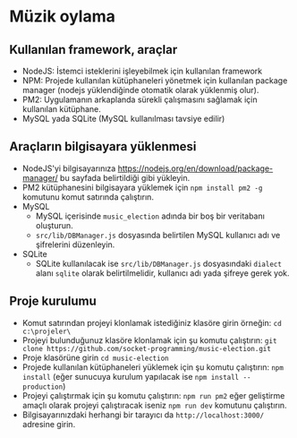 # Müzik oylama
## Kullanılan framework, araçlar
- NodeJS: İstemci isteklerini işleyebilmek için kullanılan framework
- NPM: Projede kullanılan kütüphaneleri yönetmek için kullanılan package manager (nodejs yüklendiğinde otomatik olarak yüklenmiş olur).
- PM2: Uygulamanın arkaplanda sürekli çalışmasını sağlamak için kullanılan kütüphane.
- MySQL yada SQLite (MySQL kullanılması tavsiye edilir)

## Araçların bilgisayara yüklenmesi
- NodeJS'yi bilgisayarınıza https://nodejs.org/en/download/package-manager/ bu sayfada belirtildiği gibi yükleyin.
- PM2 kütüphanesini bilgisayara yüklemek için `npm install pm2 -g` komutunu komut satırında çalıştırın.
- MySQL
  - MySQL içerisinde `music_election` adında bir boş bir veritabanı oluşturun.
  - `src/lib/DBManager.js` dosyasında belirtilen MySQL kullanıcı adı ve şifrelerini düzenleyin.
- SQLite
  - SQLite kullanılacak ise  `src/lib/DBManager.js` dosyasındaki `dialect` alanı `sqlite` olarak belirtilmelidir, kullanıcı adı yada şifreye gerek yok.


## Proje kurulumu
- Komut satırından projeyi klonlamak istediğiniz klasöre girin örneğin: `cd c:\projeler\`
- Projeyi bulunduğunuz klasöre klonlamak için şu komutu çalıştırın: `git clone https://github.com/socket-programming/music-election.git`
- Proje klasörüne girin `cd music-election` 
- Projede kullanılan kütüphaneleri yüklemek için şu komutu çalıştırın: `npm install` (eğer sunucuya kurulum yapılacak ise `npm install --production`)
- Projeyi çalıştırmak için şu komutu çalıştırın: `npm run pm2` eğer geliştirme amaçlı olarak projeyi çalıştıracak iseniz `npm run dev` komutunu çalıştırın.
- Bilgisayarınızdaki herhangi bir tarayıcı da `http://localhost:3000/` adresine girin.
